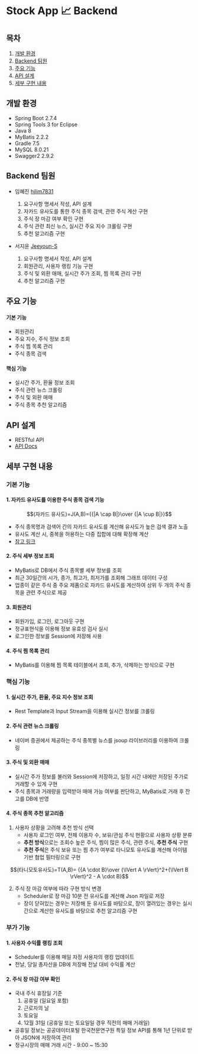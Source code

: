# Stock App &#128200; Backend

## 목차
1. [개발 환경](#개발-환경)
2. [Backend 팀원](#Backend-팀원)
3. [주요 기능](#주요-기능)
4. [API 설계](#API-설계)
5. [세부 구현 내용](#세부-구현-내용)

## 개발 환경
- Spring Boot 2.7.4
- Spring Tools 3 for Eclipse
- Java 8
- MyBatis 2.2.2
- Gradle 7.5
- MySQL 8.0.21
- Swagger2 2.9.2

## Backend 팀원
- 임혜진 [hjlim7831](https://github.com/hjlim7831)
    1. 요구사항 명세서 작성, API 설계
    2. 자카드 유사도를 통한 주식 종목 검색, 관련 주식 계산 구현
    3. 주식 장 마감 여부 확인 구현
    4. 주식 관련 최신 뉴스, 실시간 주요 지수 크롤링 구현
    5. 추천 알고리즘 구현
    
- 서지윤 [Jeeyoun-S](https://github.com/Jeeyoun-S)
    1. 요구사항 명세서 작성, API 설계
    2. 회원관리, 사용자 랭킹 기능 구현
    3. 주식 및 외환 매매, 실시간 주가 조회, 찜 목록 관리 구현
    4. 추천 알고리즘 구현

## 주요 기능

#### 기본 기능
- 회원관리
- 주요 지수, 주식 정보 조회
- 주식 찜 목록 관리
- 주식 종목 검색

#### 핵심 기능
- 실시간 주가, 환율 정보 조회
- 주식 관련 뉴스 크롤링
- 주식 및 외환 매매
- 주식 종목 추천 알고리즘


## API 설계
- RESTful API
- [API Docs](https://keen-tarsal-f3c.notion.site/API-Docs-4dcd35b711d74b60ab57dbf51159a565)

## 세부 구현 내용

### 기본 기능
#### 1. 자카드 유사도를 이용한 주식 종목 검색 기능
$$(자카드 유사도)=J(A,B)={{|A \cap B|}\over {|A \cup B|}}$$
- 주식 종목명과 검색어 간의 자카드 유사도를 계산해 유사도가 높은 검색 결과 노출
- 유사도 계산 시, 중복을 허용하는 다중 집합에 대해 확장해 계산
- [참고 링크](https://school.programmers.co.kr/learn/courses/30/lessons/17677)

#### 2. 주식 세부 정보 조회
- MyBatis로 DB에서 주식 종목별 세부 정보를 조회
- 최근 30일간의  시가, 종가, 최고가, 최저가를 조회해 그래프 데이터 구성
- 업종이 같은 주식 중 주요 제품으로 자카드 유사도를 계산하여 상위 두 개의 주식 종목을 관련 주식으로 제공

#### 3. 회원관리
- 회원가입, 로그인, 로그아웃 구현
- 정규표현식을 이용해 정보 유효성 검사 실시
- 로그인한 정보를 Session에 저장해 사용

#### 4. 주식 찜 목록 관리
- MyBatis를 이용해 찜 목록 테이블에서 조회, 추가, 삭제하는 방식으로 구현

### 핵심 기능
#### 1. 실시간 주가, 환율, 주요 지수 정보 조회
- Rest Template과 Input Stream을 이용해 실시간 정보를 크롤링

#### 2. 주식 관련 뉴스 크롤링
- 네이버 증권에서 제공하는 주식 종목별 뉴스를 jsoup 라이브러리를 이용하여 크롤링

#### 3. 주식 및 외환 매매
- 실시간 주가 정보를 불러와 Session에 저장하고, 일정 시간 내에만 저장된 주가로 거래할 수 있게 구현
- 주식 종목과 거래량을 입력받아 매매 가능 여부를 판단하고, MyBatis로 거래 후 잔고를 DB에 반영

#### 4. 주식 종목 추천 알고리즘
1. 사용자 상황을 고려해 추천 방식 선택  
    - 사용자 로그인 여부, 전체 이용자 수, 보유/관심 주식 현황으로 사용자 상황 분류  
    - **추천 방식**으로는 조회수 높은 주식, 찜이 많은 주식, 관련 주식, **추천 주식** 구현  
    - **추천 주식**은 주식 보유 또는 찜 추가 여부로 타니모토 유사도를 계산해 아이템 기반 협업 필터링으로 구현  

$$(타니모토유사도)=T(A,B)= {{A \cdot B}\over {\lVert A \rVert}^2+{\lVert B \rVert}^2 - A \cdot B}$$

2. 주식 장 마감 여부에 따라 구현 방식 변경  
    - Scheduler로 장 마감 10분 전 유사도를 계산해 Json 파일로 저장  
    - 장이 닫혀있는 경우는 저장해 둔 유사도를 바탕으로, 장이 열려있는 경우는 실시간으로 계산한 유사도를 바탕으로 추천 알고리즘 구현  

### 부가 기능
#### 1. 사용자 수익률 랭킹 조회
- Scheduler를 이용해 매일 자정 사용자의 랭킹 업데이트
- 전날, 당일 총자산을 DB에 저장해 전날 대비 수익률 계산

#### 2. 주식 장 마감 여부 확인
- 국내 주식 휴장일 기준  
    1) 공휴일 (일요일 포함)  
    2) 근로자의 날  
    3) 토요일  
    4) 12월 31일 (공휴일 또는 토요일일 경우 직전의 매매 거래일)  
- 공휴일 정보는 공공데이터포털 한국천문연구원 특일 정보 API를 통해 1년 단위로 받아 JSON에 저장하여 관리
- 정규시장의 매매 거래 시간 - 9:00 ~ 15:30

